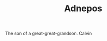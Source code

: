 ---
title: Adnepos
letter: A
permalink: "/definitions/adnepos.html"
body: The son of a great-great-grandson. Calvin
published_at: '2018-07-07'
source: Black's Law Dictionary
layout: post
---